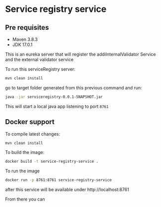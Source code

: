 # Service registry service



## Pre requisites
- Maven 3.8.3
- JDK 17.0.1


This is an eureka server that will register the addiInternalValidator Service and the external validator service

To run this serviceRegistry server:
```sh
mvn clean install
```
go to target folder generated from this previous command and run:

```sh
java -jar serviceregistry-0.0.1-SNAPSHOT.jar
```

This will start a local java app listening to port `8761`


## Docker support

To compile latest changes:
```sh
mvn clean install
```

To build the image:
```sh
docker build -t service-registry-service .
```

To run the image
```sh
docker run -p 8761:8761 service-registry-service
```

after this service will be available under 
http://localhost:8761


From there you can 











